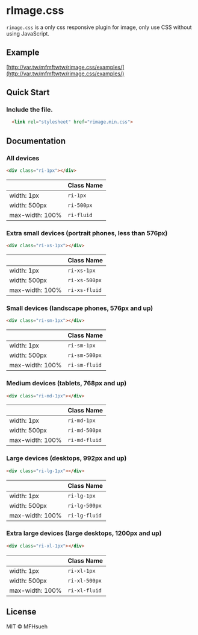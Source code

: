 # rImage.css

`rimage.css` is a only css responsive plugin for image, only use CSS without using JavaScript.

## Example

[http://var.tw/mfmftwtw/rimage.css/examples/](http://var.tw/mfmftwtw/rimage.css/examples/)

## Quick Start

### Include the file.

```html
  <link rel="stylesheet" href="rimage.min.css">
```

## Documentation

### All devices

```html
<div class="ri-1px"></div>
```

|                   | Class Name         |
| ----------------- | ------------------ | 
| width: 1px        | `ri-1px`           |
| width: 500px      | `ri-500px`         |
| max-width: 100%   | `ri-fluid`         |

### Extra small devices (portrait phones, less than 576px)

```html
<div class="ri-xs-1px"></div>
```

|                   | Class Name         |
| ----------------- | ------------------ | 
| width: 1px        | `ri-xs-1px`        |
| width: 500px      | `ri-xs-500px`      |
| max-width: 100%   | `ri-xs-fluid`      |

### Small devices (landscape phones, 576px and up)

```html
<div class="ri-sm-1px"></div>
```

|                   | Class Name         |
| ----------------- | ------------------ | 
| width: 1px        | `ri-sm-1px`        |
| width: 500px      | `ri-sm-500px`      |
| max-width: 100%   | `ri-sm-fluid`      |

### Medium devices (tablets, 768px and up)

```html
<div class="ri-md-1px"></div>
```

|                   | Class Name         |
| ----------------- | ------------------ | 
| width: 1px        | `ri-md-1px`        |
| width: 500px      | `ri-md-500px`      |
| max-width: 100%   | `ri-md-fluid`      |

### Large devices (desktops, 992px and up)

```html
<div class="ri-lg-1px"></div>
```

|                   | Class Name         |
| ----------------- | ------------------ | 
| width: 1px        | `ri-lg-1px`        |
| width: 500px      | `ri-lg-500px`      |
| max-width: 100%   | `ri-lg-fluid`      |

### Extra large devices (large desktops, 1200px and up)

```html
<div class="ri-xl-1px"></div>
```

|                   | Class Name         |
| ----------------- | ------------------ | 
| width: 1px        | `ri-xl-1px`        |
| width: 500px      | `ri-xl-500px`      |
| max-width: 100%   | `ri-xl-fluid`      |

## License

MIT © MFHsueh